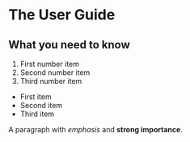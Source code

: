 # The User Guide 

## What you need to know

1. First number item
2. Second number item
3. Third number item

- First item
- Second item
- Third item

A paragraph with _emphasis_ and **strong importance**.
